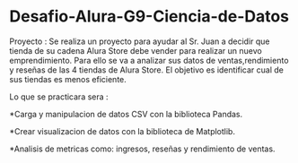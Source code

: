 # Desafio-Alura-G9-Ciencia-de-Datos
Proyecto : Se realiza un proyecto para ayudar al Sr. Juan a decidir que tienda de su cadena Alura Store debe vender para realizar un nuevo emprendimiento. Para ello se va a analizar sus datos de ventas,rendimiento y reseñas  de las 4 tiendas de Alura Store. El objetivo es identificar cual de sus tiendas es menos eficiente.


Lo que se practicara sera : 

*Carga y manipulacion de datos CSV con la biblioteca Pandas.

*Crear visualizacion de datos con la biblioteca de Matplotlib.

*Analisis de metricas como: ingresos, reseñas y rendimiento de ventas.

